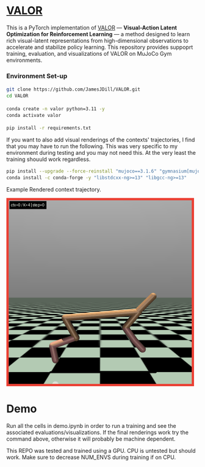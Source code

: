 # [VALOR](https://arxiv.org/pdf/1807.10299)

This is a PyTorch implementation of [VALOR](https://arxiv.org/pdf/1807.10299) — **Visual-Action Latent Optimization for Reinforcement Learning** — a method designed to learn rich visual-latent representations from high-dimensional observations to accelerate and stabilize policy learning. This repository provides suppoprt training, evaluation, and visualizations of VALOR on MuJoCo Gym environments.

### Environment Set-up
```bash
git clone https://github.com/JamesJDill/VALOR.git
cd VALOR

conda create -n valor python=3.11 -y
conda activate valor

pip install -r requirements.txt
```

If you want to also add visual renderings of the contexts' trajectories, I find that you may have to run the following. This was very specific to my environment during testing and you may not need this. At the very least the training shouuld work regardless.
```bash
pip install --upgrade --force-reinstall "mujoco==3.1.6" "gymnasium[mujoco]==1.2.1"
conda install -c conda-forge -y "libstdcxx-ng>=13" "libgcc-ng>=13"
```

Example Rendered context trajectory.

![Demo animation](assets/HalfCheetah-v5_ctx0.gif)

# Demo
Run all the cells in demo.ipynb in order to run a training and see the associated evaluations/visualizations. If the final renderings work try the command above, otherwise it will probably be machine dependent.

This REPO was tested and trained using a GPU. CPU is untested but should work. Make sure to decrease NUM_ENVS during training if on CPU.
